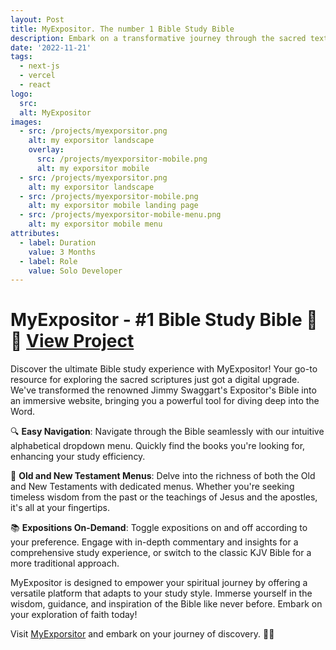 ```yaml
---
layout: Post
title: MyExpositor. The number 1 Bible Study Bible
description: Embark on a transformative journey through the sacred texts with MyExpositor, the ultimate Bible study tool. Dive deep into the wisdom and teachings of the Bible like never before. Whether you're a seasoned scholar or taking your first steps into biblical exploration, MyExpositor is designed to enrich your spiritual understanding and guide you on a profound quest for knowledge.
date: '2022-11-21'
tags:
  - next-js
  - vercel
  - react
logo:
  src: 
  alt: MyExpositor
images:
  - src: /projects/myexporsitor.png
    alt: my exporsitor landscape
    overlay:
      src: /projects/myexporsitor-mobile.png
      alt: my exporsitor mobile
  - src: /projects/myexporsitor.png
    alt: my exporsitor landscape
  - src: /projects/myexporsitor-mobile.png
    alt: my exporsitor mobile landing page
  - src: /projects/myexporsitor-mobile-menu.png
    alt: my exporsitor mobile menu
attributes:
  - label: Duration
    value: 3 Months
  - label: Role
    value: Solo Developer
---
```


# MyExpositor - #1 Bible Study Bible 📖✨ [View Project](https://myexpositor.vercel.app)

Discover the ultimate Bible study experience with MyExpositor! Your go-to resource for exploring the sacred scriptures just got a digital upgrade. We've transformed the renowned Jimmy Swaggart's Expositor's Bible into an immersive website, bringing you a powerful tool for diving deep into the Word.

🔍 **Easy Navigation**: Navigate through the Bible seamlessly with our intuitive alphabetical dropdown menu. Quickly find the books you're looking for, enhancing your study efficiency.

📜 **Old and New Testament Menus**: Delve into the richness of both the Old and New Testaments with dedicated menus. Whether you're seeking timeless wisdom from the past or the teachings of Jesus and the apostles, it's all at your fingertips.

📚 **Expositions On-Demand**: Toggle expositions on and off according to your preference. Engage with in-depth commentary and insights for a comprehensive study experience, or switch to the classic KJV Bible for a more traditional approach.

MyExpositor is designed to empower your spiritual journey by offering a versatile platform that adapts to your study style. Immerse yourself in the wisdom, guidance, and inspiration of the Bible like never before. Embark on your exploration of faith today!

Visit [MyExporsitor](https://myexpositor.vercel.app) and embark on your journey of discovery. 🌟🙏

